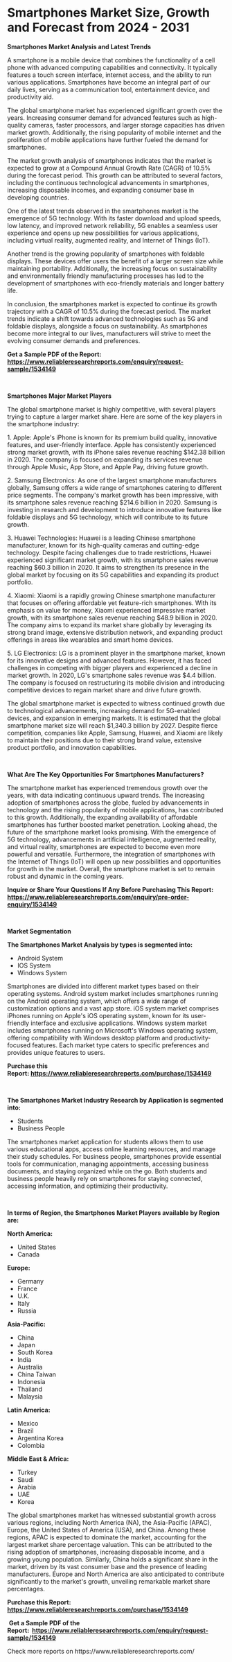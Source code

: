 <p><h1>Smartphones Market Size, Growth and Forecast from 2024 - 2031</h1></p><p><strong>Smartphones Market Analysis and Latest Trends</strong></p>
<p><p>A smartphone is a mobile device that combines the functionality of a cell phone with advanced computing capabilities and connectivity. It typically features a touch screen interface, internet access, and the ability to run various applications. Smartphones have become an integral part of our daily lives, serving as a communication tool, entertainment device, and productivity aid.</p><p>The global smartphone market has experienced significant growth over the years. Increasing consumer demand for advanced features such as high-quality cameras, faster processors, and larger storage capacities has driven market growth. Additionally, the rising popularity of mobile internet and the proliferation of mobile applications have further fueled the demand for smartphones.</p><p>The market growth analysis of smartphones indicates that the market is expected to grow at a Compound Annual Growth Rate (CAGR) of 10.5% during the forecast period. This growth can be attributed to several factors, including the continuous technological advancements in smartphones, increasing disposable incomes, and expanding consumer base in developing countries.</p><p>One of the latest trends observed in the smartphones market is the emergence of 5G technology. With its faster download and upload speeds, low latency, and improved network reliability, 5G enables a seamless user experience and opens up new possibilities for various applications, including virtual reality, augmented reality, and Internet of Things (IoT).</p><p>Another trend is the growing popularity of smartphones with foldable displays. These devices offer users the benefit of a larger screen size while maintaining portability. Additionally, the increasing focus on sustainability and environmentally friendly manufacturing processes has led to the development of smartphones with eco-friendly materials and longer battery life.</p><p>In conclusion, the smartphones market is expected to continue its growth trajectory with a CAGR of 10.5% during the forecast period. The market trends indicate a shift towards advanced technologies such as 5G and foldable displays, alongside a focus on sustainability. As smartphones become more integral to our lives, manufacturers will strive to meet the evolving consumer demands and preferences.</p></p>
<p><strong>Get a Sample PDF of the Report:&nbsp; <a href="https://www.reliableresearchreports.com/enquiry/request-sample/1534149">https://www.reliableresearchreports.com/enquiry/request-sample/1534149</a></strong></p>
<p>&nbsp;</p>
<p><strong>Smartphones Major Market Players</strong></p>
<p><p>The global smartphone market is highly competitive, with several players trying to capture a larger market share. Here are some of the key players in the smartphone industry:</p><p>1. Apple: Apple's iPhone is known for its premium build quality, innovative features, and user-friendly interface. Apple has consistently experienced strong market growth, with its iPhone sales revenue reaching $142.38 billion in 2020. The company is focused on expanding its services revenue through Apple Music, App Store, and Apple Pay, driving future growth.</p><p>2. Samsung Electronics: As one of the largest smartphone manufacturers globally, Samsung offers a wide range of smartphones catering to different price segments. The company's market growth has been impressive, with its smartphone sales revenue reaching $214.6 billion in 2020. Samsung is investing in research and development to introduce innovative features like foldable displays and 5G technology, which will contribute to its future growth.</p><p>3. Huawei Technologies: Huawei is a leading Chinese smartphone manufacturer, known for its high-quality cameras and cutting-edge technology. Despite facing challenges due to trade restrictions, Huawei experienced significant market growth, with its smartphone sales revenue reaching $60.3 billion in 2020. It aims to strengthen its presence in the global market by focusing on its 5G capabilities and expanding its product portfolio.</p><p>4. Xiaomi: Xiaomi is a rapidly growing Chinese smartphone manufacturer that focuses on offering affordable yet feature-rich smartphones. With its emphasis on value for money, Xiaomi experienced impressive market growth, with its smartphone sales revenue reaching $48.9 billion in 2020. The company aims to expand its market share globally by leveraging its strong brand image, extensive distribution network, and expanding product offerings in areas like wearables and smart home devices.</p><p>5. LG Electronics: LG is a prominent player in the smartphone market, known for its innovative designs and advanced features. However, it has faced challenges in competing with bigger players and experienced a decline in market growth. In 2020, LG's smartphone sales revenue was $4.4 billion. The company is focused on restructuring its mobile division and introducing competitive devices to regain market share and drive future growth.</p><p>The global smartphone market is expected to witness continued growth due to technological advancements, increasing demand for 5G-enabled devices, and expansion in emerging markets. It is estimated that the global smartphone market size will reach $1,340.3 billion by 2027. Despite fierce competition, companies like Apple, Samsung, Huawei, and Xiaomi are likely to maintain their positions due to their strong brand value, extensive product portfolio, and innovation capabilities.</p></p>
<p>&nbsp;</p>
<p><strong>What Are The Key Opportunities For Smartphones Manufacturers?</strong></p>
<p><p>The smartphone market has experienced tremendous growth over the years, with data indicating continuous upward trends. The increasing adoption of smartphones across the globe, fueled by advancements in technology and the rising popularity of mobile applications, has contributed to this growth. Additionally, the expanding availability of affordable smartphones has further boosted market penetration. Looking ahead, the future of the smartphone market looks promising. With the emergence of 5G technology, advancements in artificial intelligence, augmented reality, and virtual reality, smartphones are expected to become even more powerful and versatile. Furthermore, the integration of smartphones with the Internet of Things (IoT) will open up new possibilities and opportunities for growth in the market. Overall, the smartphone market is set to remain robust and dynamic in the coming years.</p></p>
<p><strong>Inquire or Share Your Questions If Any Before Purchasing This Report: <a href="https://www.reliableresearchreports.com/enquiry/pre-order-enquiry/1534149">https://www.reliableresearchreports.com/enquiry/pre-order-enquiry/1534149</a></strong></p>
<p>&nbsp;</p>
<p><strong>Market Segmentation</strong></p>
<p><strong>The Smartphones Market Analysis by types is segmented into:</strong></p>
<p><ul><li>Android System</li><li>IOS System</li><li>Windows System</li></ul></p>
<p><p>Smartphones are divided into different market types based on their operating systems. Android system market includes smartphones running on the Android operating system, which offers a wide range of customization options and a vast app store. iOS system market comprises iPhones running on Apple's iOS operating system, known for its user-friendly interface and exclusive applications. Windows system market includes smartphones running on Microsoft's Windows operating system, offering compatibility with Windows desktop platform and productivity-focused features. Each market type caters to specific preferences and provides unique features to users.</p></p>
<p><strong>Purchase this Report:&nbsp;<a href="https://www.reliableresearchreports.com/purchase/1534149">https://www.reliableresearchreports.com/purchase/1534149</a></strong></p>
<p>&nbsp;</p>
<p><strong>The Smartphones Market Industry Research by Application is segmented into:</strong></p>
<p><ul><li>Students</li><li>Business People</li></ul></p>
<p><p>The smartphones market application for students allows them to use various educational apps, access online learning resources, and manage their study schedules. For business people, smartphones provide essential tools for communication, managing appointments, accessing business documents, and staying organized while on the go. Both students and business people heavily rely on smartphones for staying connected, accessing information, and optimizing their productivity.</p></p>
<p>&nbsp;</p>
<p><strong>In terms of Region, the Smartphones Market Players available by Region are:</strong></p>
<p>
    <p> <strong> North America: </strong>
        <ul>
            <li>United States</li>
            <li>Canada</li>
        </ul>
        </p> 
    <p> <strong> Europe: </strong>
        <ul>
            <li>Germany</li>
            <li>France</li>
            <li>U.K.</li>
            <li>Italy</li>
            <li>Russia</li>
        </ul>
        </p> 
    <p> <strong> Asia-Pacific: </strong>
        <ul>
            <li>China</li>
            <li>Japan</li>
            <li>South Korea</li>
            <li>India</li>
            <li>Australia</li>
            <li>China Taiwan</li>
            <li>Indonesia</li>
            <li>Thailand</li>
            <li>Malaysia</li>
        </ul>
        </p> 
    <p> <strong> Latin America: </strong>
        <ul>
            <li>Mexico</li>
            <li>Brazil</li>
            <li>Argentina Korea</li>
            <li>Colombia</li>
        </ul>
        </p> 
    <p> <strong> Middle East & Africa: </strong>
        <ul>
            <li>Turkey</li>
            <li>Saudi</li>
            <li>Arabia</li>
            <li>UAE</li>
            <li>Korea</li>
        </ul>
    </p>
    </p>
<p><p>The global smartphones market has witnessed substantial growth across various regions, including North America (NA), the Asia-Pacific (APAC), Europe, the United States of America (USA), and China. Among these regions, APAC is expected to dominate the market, accounting for the largest market share percentage valuation. This can be attributed to the rising adoption of smartphones, increasing disposable income, and a growing young population. Similarly, China holds a significant share in the market, driven by its vast consumer base and the presence of leading manufacturers. Europe and North America are also anticipated to contribute significantly to the market's growth, unveiling remarkable market share percentages.</p></p>
<p><strong>Purchase this Report: <a href="https://www.reliableresearchreports.com/purchase/1534149">https://www.reliableresearchreports.com/purchase/1534149</a></strong></p>
<p>&nbsp;<strong>Get a Sample PDF of the Report:&nbsp;&nbsp;<a href="https://www.reliableresearchreports.com/enquiry/request-sample/1534149">https://www.reliableresearchreports.com/enquiry/request-sample/1534149</a></strong></p>
<p><strong></strong></p>
<p>Check more reports on https://www.reliableresearchreports.com/</p>